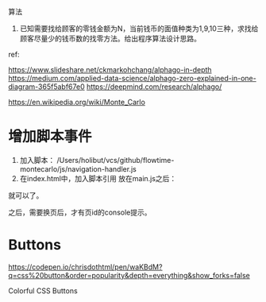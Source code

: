 

算法
1.	已知需要找给顾客的零钱金额为N，当前钱币的面值种类为1,9,10三种，求找给顾客尽量少的钱币数的找零方法。给出程序算法设计思路。



ref:

https://www.slideshare.net/ckmarkohchang/alphago-in-depth
https://medium.com/applied-data-science/alphago-zero-explained-in-one-diagram-365f5abf67e0
https://deepmind.com/research/alphago/

https://en.wikipedia.org/wiki/Monte_Carlo



# 增加脚本事件

1. 加入脚本：
/Users/holibut/vcs/github/flowtime-montecarlo/js/navigation-handler.js
2. 在index.html中，加入脚本引用
放在main.js之后：
<script src="js/navigation-handler.js"></script>
就可以了。

之后，需要换页后，才有页id的console提示。



# Buttons

https://codepen.io/chrisdothtml/pen/waKBdM?q=css%20button&order=popularity&depth=everything&show_forks=false

Colorful CSS Buttons
